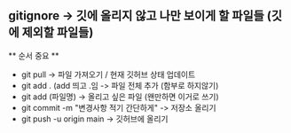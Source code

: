 ## gitignore -> 깃에 올리지 않고 나만 보이게 할 파일들 (깃에 제외할 파일들)

** 순서 중요 **

- git pull
  -> 파일 가져오기 / 현재 깃허브 상태 업데이트
- git add . (add 띄고 .임
  -> 파일 전체 추가 (함부로 하지않기)
- git add (파일명)
   -> 올리고 싶은 파일  (왠만하면 이거로 쓰기)
- git commit -m "변경사항 적기 간단하게"
  -> 저장소 올리기
- git push -u origin main
  -> 깃허브에 올리기
  
